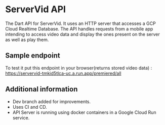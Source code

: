 # ServerVid API
  
The Dart API for ServerVid. It uses an HTTP server that accesses a GCP Cloud Realtime Database. The API handles requests from a mobile app intending to access video data and display the ones present on the server as well as play them.   

## Sample endpoint
To test it put this endpoint in your browser(returns stored video data) : 
https://servervid-tmkid5tlca-uc.a.run.app/premiered/all
    

##  Additional information
<ul>
<li>Dev branch added for improvements.</li>
<li>Uses CI and CD.</li>
<li>API Server is running using docker containers in a Google Cloud Run service.</li>
</ul>

   